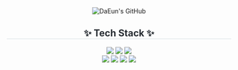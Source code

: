 
 <div class="header" align= "center">
      <img src="https://capsule-render.vercel.app/api?type=transparent&fontColor=F5C0CA&text=DaEun's%20GitHub%20&height=150&fontSize=60&descAlignY=75&descAlign=60" alt="DaEun's GitHub">
    </div>

<div align= "center">
    <h2 style="border-bottom: 1px solid #d8dee4; color: #282d33;"> ✨ Tech Stack ✨ </h2>
    <div style="margin: 0 auto; text-align: center;" align= "center">
<img src="https://img.shields.io/badge/JavaScript-F7DF1E?style=flat-square&logo=javascript&logoColor=black"/>
<img src="https://img.shields.io/badge/HTML5-E34F26?style=flat-square&logo=HTML5&logoColor=E34F26">
<img src="https://img.shields.io/badge/css-663399?style=flat-square&logo=css&logoColor=663399">
      <br/>
<img src="https://img.shields.io/badge/styledcomponents-DB7093?style=flat-square&logo=styledcomponents&logoColor=DB7093">
<img src="https://img.shields.io/badge/tailwindcss-06B6D4?style=flat-square&logo=tailwindcss&logoColor=06B6D4">
<img src="https://img.shields.io/badge/react-61DAFB?style=flat-square&logo=react&logoColor=61DAFB">
<img src="https://img.shields.io/badge/github-181717?style=flat-square&logo=github&logoColor=181717">
 </div>
</div><br>
